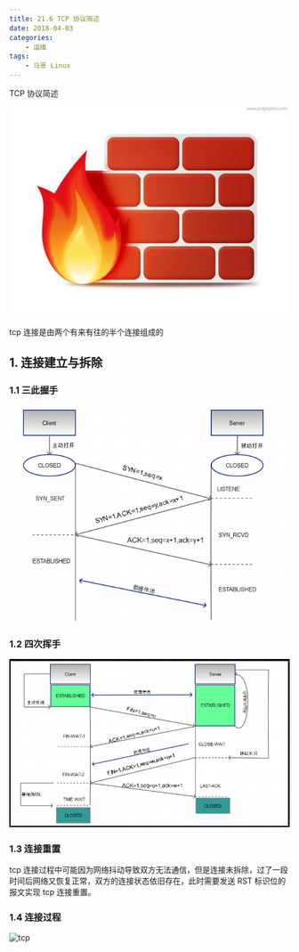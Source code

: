 ```yaml
---
title: 21.6 TCP 协议简述
date: 2018-04-03
categories:
    - 运维
tags:
    - 马哥 Linux
---
```


TCP 协议简述

![linux-mt](/images/linux_mt/linux_iptables.jpg)
<!-- more -->

tcp 连接是由两个有来有往的半个连接组成的

## 1. 连接建立与拆除
### 1.1 三此握手
![tcp](/images/linux_mt/tcp_connect.png)

### 1.2 四次挥手
![tcp](/images/linux_mt/tcp_close.png)

### 1.3 连接重置
tcp 连接过程中可能因为网络抖动导致双方无法通信，但是连接未拆除，过了一段时间后网络又恢复正常，双方的连接状态依旧存在，此时需要发送 RST 标识位的报文实现 tcp 连接重置。

### 1.4 连接过程
![tcp](/images/linux_mt/tcp.gif)

